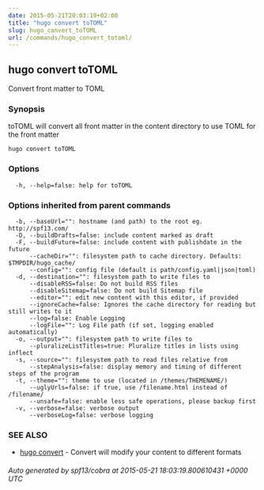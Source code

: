 ```yaml
---
date: 2015-05-21T20:03:19+02:00
title: "hugo convert toTOML"
slug: hugo_convert_toTOML
url: /commands/hugo_convert_totoml/
---
```

## hugo convert toTOML

Convert front matter to TOML

### Synopsis


toTOML will convert all front matter in the content
	directory to use TOML for the front matter

```
hugo convert toTOML
```

### Options

```
  -h, --help=false: help for toTOML
```

### Options inherited from parent commands

```
  -b, --baseUrl="": hostname (and path) to the root eg. http://spf13.com/
  -D, --buildDrafts=false: include content marked as draft
  -F, --buildFuture=false: include content with publishdate in the future
      --cacheDir="": filesystem path to cache directory. Defaults: $TMPDIR/hugo_cache/
      --config="": config file (default is path/config.yaml|json|toml)
  -d, --destination="": filesystem path to write files to
      --disableRSS=false: Do not build RSS files
      --disableSitemap=false: Do not build Sitemap file
      --editor="": edit new content with this editor, if provided
      --ignoreCache=false: Ignores the cache directory for reading but still writes to it
      --log=false: Enable Logging
      --logFile="": Log File path (if set, logging enabled automatically)
  -o, --output="": filesystem path to write files to
      --pluralizeListTitles=true: Pluralize titles in lists using inflect
  -s, --source="": filesystem path to read files relative from
      --stepAnalysis=false: display memory and timing of different steps of the program
  -t, --theme="": theme to use (located in /themes/THEMENAME/)
      --uglyUrls=false: if true, use /filename.html instead of /filename/
      --unsafe=false: enable less safe operations, please backup first
  -v, --verbose=false: verbose output
      --verboseLog=false: verbose logging
```

### SEE ALSO
* [hugo convert](/commands/hugo_convert/)	 - Convert will modify your content to different formats

###### Auto generated by spf13/cobra at 2015-05-21 18:03:19.800610431 +0000 UTC
